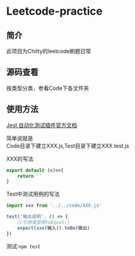 # Leetcode-practice
  
## 简介

此项目为Chitty的leetcode刷题日常


## 源码查看

按类型分类，参看Code下各文件夹

## 使用方法

[Jest 自动化测试插件官方文档](https://jestjs.io/docs/zh-Hans/getting-started.html) 

简单说就是  
Code目录下建立XXX.js,Test目录下建立XXX.test.js

XXX的写法  
```javascript
export default (x)=>{
    return ''
}
```
Test中测试用例的写法  
```javascript
import xxx from '../../code/XXX.js'

test('输出说明', () => {
    //引用类型用toEqual()
    expect(xxx(输入)).toBe(输出)
})
```
测试:`npm test`